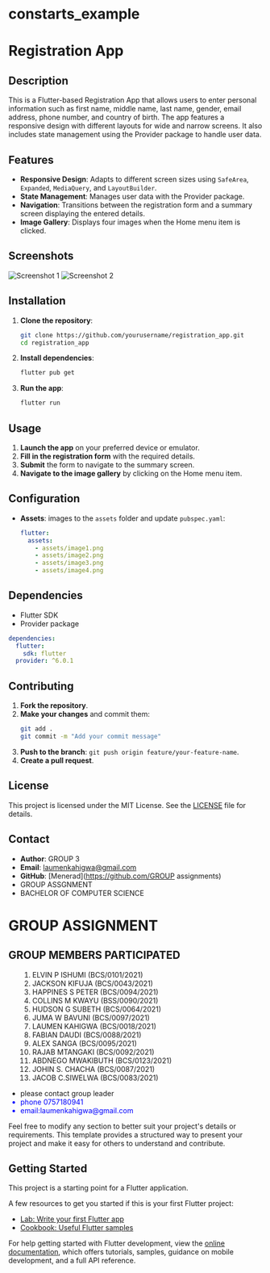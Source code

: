 # constarts_example

# Registration App

## Description

This is a Flutter-based Registration App that allows users to enter personal information such as first name, middle name, last name, gender, email address, phone number, and country of birth. The app features a responsive design with different layouts for wide and narrow screens. It also includes state management using the Provider package to handle user data.

## Features

- **Responsive Design**: Adapts to different screen sizes using `SafeArea`, `Expanded`, `MediaQuery`, and `LayoutBuilder`.
- **State Management**: Manages user data with the Provider package.
- **Navigation**: Transitions between the registration form and a summary screen displaying the entered details.
- **Image Gallery**: Displays four images when the Home menu item is clicked.

## Screenshots

![Screenshot 1](assets/screenshots/screenshot1.png)
![Screenshot 2](assets/screenshots/screenshot2.png)

## Installation

1. **Clone the repository**:
   ```bash
   git clone https://github.com/yourusername/registration_app.git
   cd registration_app
   ```

2. **Install dependencies**:
   ```bash
   flutter pub get
   ```

3. **Run the app**:
   ```bash
   flutter run
   ```

## Usage

1. **Launch the app** on your preferred device or emulator.
2. **Fill in the registration form** with the required details.
3. **Submit** the form to navigate to the summary screen.
4. **Navigate to the image gallery** by clicking on the Home menu item.

## Configuration

- **Assets**: images to the `assets` folder and update `pubspec.yaml`:
  ```yaml
  flutter:
    assets:
      - assets/image1.png
      - assets/image2.png
      - assets/image3.png
      - assets/image4.png
  ```

## Dependencies

- Flutter SDK
- Provider package

```yaml
dependencies:
  flutter:
    sdk: flutter
  provider: ^6.0.1
```

## Contributing

1. **Fork the repository**.
3. **Make your changes** and commit them:
   ```bash
   git add .
   git commit -m "Add your commit message"
   ```
4. **Push to the branch**: `git push origin feature/your-feature-name`.
5. **Create a pull request**.

## License

This project is licensed under the MIT License. See the [LICENSE](LICENSE) file for details.

## Contact

- **Author**: GROUP 3
- **Email**: laumenkahigwa@gmail.com
- **GitHub**: [Menerad](https://github.com/GROUP assignments)
- GROUP ASSGNMENT
- BACHELOR OF COMPUTER SCIENCE

<h1>GROUP ASSIGNMENT</h1>
<H2>GROUP MEMBERS PARTICIPATED</H2>
<ul>
   
1. ELVIN P ISHUMI          (BCS/0101/2021)<BR>
2. JACKSON KIFUJA          (BCS/0043/2021)<BR>
3. HAPPINES S PETER       (BCS/0094/2021)<BR>
4. COLLINS M KWAYU         (BSS/0090/2021)<BR>
5. HUDSON G SUBETH          (BCS/0064/2021)<BR>
6. JUMA W BAVUNI          (BCS/0097/2021)<BR>
7. LAUMEN KAHIGWA          (BCS/0018/2021)<BR>
8. FABIAN DAUDI             (BCS/0088/2021)<BR>
9. ALEX SANGA             (BCS/0095/2021)<BR>
10. RAJAB MTANGAKI          (BCS/0092/2021)<BR>
11. ABDNEGO MWAKIBUTH          (BCS/0123/2021)<BR>
12. JOHIN S. CHACHA          (BCS/0087/2021)<BR>
13. JACOB C.SIWELWA          (BCS/0083/2021)<BR>
</ul>
<ul>
   <li>please contact group leader</li>
   <li style="color:blue;">phone 0757180941</li>
   <li style="color:blue;">email:laumenkahigwa@gmail.com </li>
</ul>

Feel free to modify any section to better suit your project's details or requirements. This template provides a structured way to present your project and make it easy for others to understand and contribute.

## Getting Started

This project is a starting point for a Flutter application.

A few resources to get you started if this is your first Flutter project:

- [Lab: Write your first Flutter app](https://docs.flutter.dev/get-started/codelab)
- [Cookbook: Useful Flutter samples](https://docs.flutter.dev/cookbook)

For help getting started with Flutter development, view the
[online documentation](https://docs.flutter.dev/), which offers tutorials,
samples, guidance on mobile development, and a full API reference.
